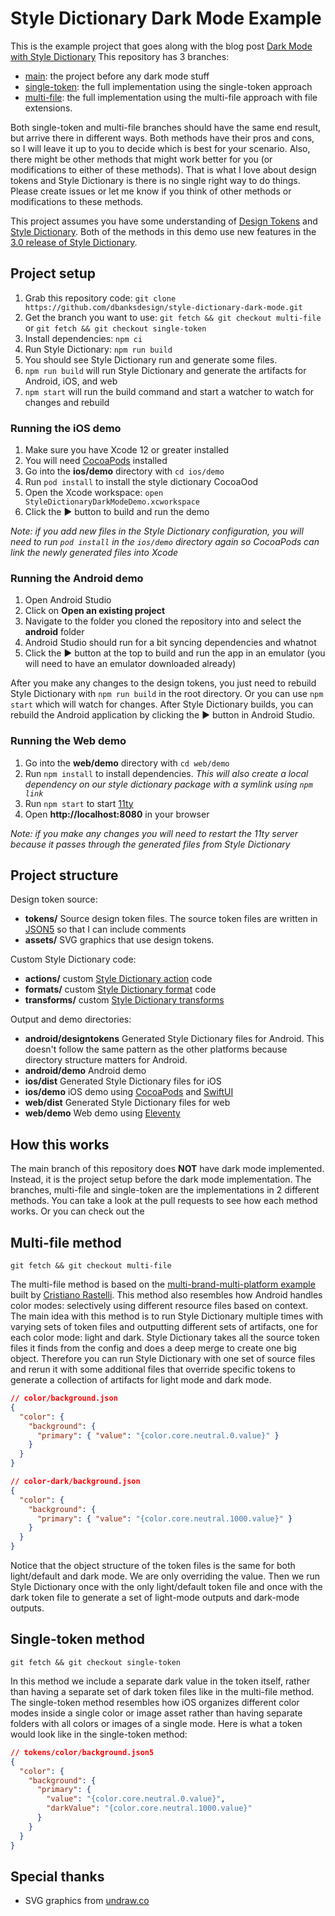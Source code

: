# Style Dictionary Dark Mode Example

This is the example project that goes along with the blog post [Dark Mode with Style Dictionary](https://dbanks.design/blog/dark-mode-with-style-dictionary) This repository has 3 branches: 

* [main](https://github.com/dbanksdesign/style-dictionary-dark-mode/tree/main): the project before any dark mode stuff
* [single-token](https://github.com/dbanksdesign/style-dictionary-dark-mode/tree/single-token): the full implementation using the single-token approach
* [multi-file](https://github.com/dbanksdesign/style-dictionary-dark-mode/tree/multi-file): the full implementation using the multi-file approach with file extensions. 

Both single-token and multi-file branches should have the same end result, but arrive there in different ways. Both methods have their pros and cons, so I will leave it up to you to decide which is best for your scenario. Also, there might be other methods that might work better for you (or modifications to either of these methods). That is what I love about design tokens and Style Dictionary is there is no single right way to do things. Please create issues or let me know if you think of other methods or modifications to these methods.

This project assumes you have some understanding of [Design Tokens](https://www.designtokens.org/) and [Style Dictionary](https://amzn.github.io/style-dictionary/). Both of the methods in this demo use new features in the [3.0 release of Style Dictionary](https://amzn.github.io/style-dictionary/#/version_3).

## Project setup

1. Grab this repository code: `git clone https://github.com/dbanksdesign/style-dictionary-dark-mode.git`
1. Get the branch you want to use: `git fetch && git checkout multi-file` or `git fetch && git checkout single-token`
1. Install dependencies: `npm ci`
1. Run Style Dictionary: `npm run build`
1. You should see Style Dictionary run and generate some files.
1. `npm run build` will run Style Dictionary and generate the artifacts for Android, iOS, and web
1. `npm start` will run the build command and start a watcher to watch for changes and rebuild

### Running the iOS demo

1. Make sure you have Xcode 12 or greater installed
1. You will need [CocoaPods](https://cocoapods.org/) installed
1. Go into the **ios/demo** directory with `cd ios/demo`
1. Run `pod install` to install the style dictionary CocoaOod
1. Open the Xcode workspace: `open StyleDictionaryDarkModeDemo.xcworkspace`
1. Click the ▶️ button to build and run the demo

*Note: if you add new files in the Style Dictionary configuration, you will need to run `pod install` in the `ios/demo` directory again so CocoaPods can link the newly generated files into Xcode*

### Running the Android demo

1. Open Android Studio
1. Click on **Open an existing project**
1. Navigate to the folder you cloned the repository into and select the **android** folder
1. Android Studio should run for a bit syncing dependencies and whatnot
1. Click the ▶️ button at the top to build and run the app in an emulator (you will need to have an emulator downloaded already)

After you make any changes to the design tokens, you just need to rebuild Style Dictionary with `npm run build` in the root directory. Or you can use `npm start` which will watch for changes. After Style Dictionary builds, you can rebuild the Android application by clicking the ▶️ button in Android Studio.

### Running the Web demo

1. Go into the **web/demo** directory with `cd web/demo`
1. Run `npm install` to install dependencies. *This will also create a local dependency on our style dictionary package with a symlink using `npm link`*
1. Run `npm start` to start [11ty](https://www.11ty.dev/)
1. Open **http://localhost:8080** in your browser

*Note: if you make any changes you will need to restart the 11ty server because it passes through the generated files from Style Dictionary*

## Project structure

Design token source:
* **tokens/** Source design token files. The source token files are written in [JSON5](https://json5.org/) so that I can include comments
* **assets/** SVG graphics that use design tokens.

Custom Style Dictionary code:
* **actions/** custom [Style Dictionary action](https://amzn.github.io/style-dictionary/#/actions) code
* **formats/** custom [Style Dictionary format](https://amzn.github.io/style-dictionary/#/formats) code
* **transforms/** custom [Style Dictionary transforms](https://amzn.github.io/style-dictionary/#/transforms)

Output and demo directories:
* **android/designtokens** Generated Style Dictionary files for Android. This doesn't follow the same pattern as the other platforms because directory structure matters for Android.
* **android/demo** Android demo
* **ios/dist** Generated Style Dictionary files for iOS
* **ios/demo** iOS demo using [CocoaPods](https://cocoapods.org/) and [SwiftUI](https://developer.apple.com/xcode/swiftui/)
* **web/dist** Generated Style Dictionary files for web
* **web/demo** Web demo using [Eleventy](https://www.11ty.dev/)

## How this works

The main branch of this repository does **NOT** have dark mode implemented. Instead, it is the project setup before the dark mode implementation. The branches, multi-file and single-token are the implementations in 2 different methods. You can take a look at the pull requests to see how each method works. Or you can check out the 

## Multi-file method

`git fetch && git checkout multi-file`

The multi-file method is based on the [multi-brand-multi-platform example](https://github.com/amzn/style-dictionary/tree/main/examples/advanced/multi-brand-multi-platform) built by [Cristiano Rastelli](https://twitter.com/areaweb). This method also resembles how Android handles color modes: selectively using different resource files based on context. The main idea with this method is to run Style Dictionary multiple times with varying sets of token files and outputting different sets of artifacts, one for each color mode: light and dark. Style Dictionary takes all the source token files it finds from the config and does a deep merge  to create one big object. Therefore you can run Style Dictionary with one set of source files and rerun it with some additional files that override specific tokens to generate a collection of artifacts for light mode and dark mode.

```json
// color/background.json
{
  "color": {
    "background": {
      "primary": { "value": "{color.core.neutral.0.value}" }
    }
  }
}
```

```json
// color-dark/background.json
{
  "color": {
    "background": {
      "primary": { "value": "{color.core.neutral.1000.value}" }
    }
  }
}
```

Notice that the object structure of the token files is the same for both light/default and dark mode. We are only overriding the value. Then we run Style Dictionary once with the only light/default token file and once with the dark token file to generate a set of light-mode outputs and dark-mode outputs.

## Single-token method

`git fetch && git checkout single-token`

In this method we include a separate dark value in the token itself, rather than having a separate set of dark token files like in the multi-file method. The single-token method resembles how iOS organizes different color modes inside a single color or image asset rather than having separate folders with all colors or images of a single mode. Here is what a token would look like in the single-token method:

```json
// tokens/color/background.json5
{
  "color": {
    "background": {
      "primary": {
        "value": "{color.core.neutral.0.value}",
        "darkValue": "{color.core.neutral.1000.value}"
      }
    }
  }
}
```

## Special thanks

* SVG graphics from [undraw.co](https://undraw.co/)